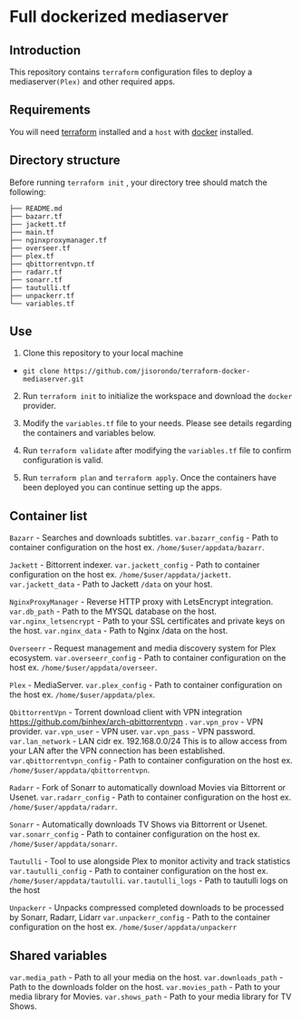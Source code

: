# Full dockerized mediaserver

## Introduction

This repository contains `terraform` configuration files to deploy a mediaserver`(Plex)` and other required apps. 

## Requirements

You will need [terraform](https://www.terraform.io/downloads.html) installed and a `host` with [docker](https://docs.docker.com/engine/install/) installed.

## Directory structure

Before running `terraform init` , your directory tree should match the following:

```
├── README.md
├── bazarr.tf
├── jackett.tf
├── main.tf
├── nginxproxymanager.tf
├── overseer.tf
├── plex.tf
├── qbittorrentvpn.tf
├── radarr.tf
├── sonarr.tf
├── tautulli.tf
├── unpackerr.tf
└── variables.tf
```

## Use

1) Clone this repository to your local machine
  - `git clone https://github.com/jisorondo/terraform-docker-mediaserver.git`

2) Run `terraform init` to initialize the workspace and download the `docker` provider.

3) Modify the `variables.tf` file to your needs. Please see details regarding the containers and variables below.

4) Run `terraform validate` after modifying the `variables.tf` file to confirm configuration is valid.

5)  Run `terraform plan` and `terraform apply`. Once the containers have been deployed you can continue setting up the apps.

## Container list

`Bazarr` - Searches and downloads subtitles.
`var.bazarr_config` - Path to container configuration on the host ex. `/home/$user/appdata/bazarr`.

`Jackett` - Bittorrent indexer.
`var.jackett_config` - Path to container configuration on the host ex. `/home/$user/appdata/jackett`.
`var.jackett_data` - Path to Jackett `/data` on your host.

`NginxProxyManager` - Reverse HTTP proxy with LetsEncrypt integration.
`var.db_path` - Path to the MYSQL database on the host.
`var.nginx_letsencrypt` - Path to your SSL certificates and private keys on the host.
`var.nginx_data` - Path to Nginx /data on the host.

`Overseerr` - Request management and media discovery system for Plex ecosystem.
`var.overseerr_config` - Path to container configuration on the host ex. `/home/$user/appdata/overseer`.

`Plex` - MediaServer.
`var.plex_config` - Path to container configuration on the host ex. `/home/$user/appdata/plex`.

`QbittorrentVpn` - Torrent download client with VPN integration https://github.com/binhex/arch-qbittorrentvpn .
`var.vpn_prov` - VPN provider.
`var.vpn_user` - VPN user.
`var.vpn_pass` - VPN password.
`var.lan_network` - LAN cidr ex. 192.168.0.0/24 This is to allow access from your LAN after the VPN connection has been established.
`var.qbittorrentvpn_config` - Path to container configuration on the host ex. `/home/$user/appdata/qbittorrentvpn`.

`Radarr` - Fork of Sonarr to automatically download Movies via Bittorrent or Usenet.
`var.radarr_config` - Path to container configuration on the host ex. `/home/$user/appdata/radarr`.

`Sonarr` - Automatically downloads TV Shows via Bittorrent or Usenet.
`var.sonarr_config` - Path to container configuration on the host ex. `/home/$user/appdata/sonarr`.

`Tautulli` - Tool to use alongside Plex to monitor activity and track statistics
`var.tautulli_config` - Path to container configuration on the host ex. `/home/$user/appdata/tautulli`.
`var.tautulli_logs` - Path to tautulli logs on the host

`Unpackerr` - Unpacks compressed completed downloads to be processed by Sonarr, Radarr, Lidarr
`var.unpackerr_config` - Path to the container configuration on the host ex. `/home/$user/appdata/unpackerr`

## Shared variables

`var.media_path` - Path to all your media on the host.
`var.downloads_path` - Path to the downloads folder on the host.
`var.movies_path` - Path to your media library for Movies.
`var.shows_path` - Path to your media library for TV Shows.
